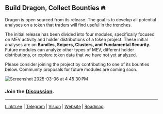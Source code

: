 ## Build Dragon, Collect Bounties 🔥

Dragon is open sourced from its release. The goal is to develop all potential analyses on a token that traders will find useful in the trenches.   

The initial release has been divided into four modules,  specifically focused on MEV activity and holder distributions of a token project. These initial analyses are on **Bundles, Snipers, Clusters, and Fundamental Security**. Future modules can analyze other types of MEV, different holder distributions, or explore token data that we have not yet analyzed.

Please consider joining the project by contributing to one of its bounties below. Community proposals for future modules are coming soon.

![Screenshot 2025-03-06 at 4 45 30 PM](https://github.com/user-attachments/assets/6292af01-436b-4d15-b3ca-f7918c4a07a9)

### Join the [Discussion](https://github.com/orgs/alpha-dragon-org/discussions).

---

[Linktr.ee](https://linktr.ee/alphadragon) |
[Telegram](https://t.me/+OU0SLVfcpEZhZWQx) | 
[Vision](https://dragon-12.gitbook.io/alpha-dragon) | 
[Website](https://alpha-dragon.ai/index.html) | 
[Roadmap](https://docs.google.com/presentation/d/e/2PACX-1vRWKTS6OiL_j0Xb707QJcrb18XhJQn8zdX7LgQIGvrWEaSPtL0cQAOz6_yt87lN3ZUMyIAFINNTh-LL/pub?start=true&loop=true&delayms=10000)
